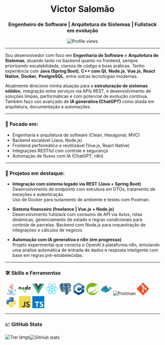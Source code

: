 <h1 align="center">Victor Salomão</h1>
<h3 align="center">Engenheiro de Software | Arquitetura de Sistemas | Fullstack em evolução</h3>

<p align="center">
  <img src="https://komarev.com/ghpvc/?username=victorsalomao&label=Profile%20views&color=0e75b6&style=flat" alt="Profile views" />
</p>

---

Sou desenvolvedor com foco em **Engenharia de Software** e **Arquitetura de Sistemas**, atuando tanto no backend quanto no frontend, sempre priorizando escalabilidade, clareza de código e boas práticas. Tenho experiência com **Java (Spring Boot)**, **C++ com Qt**, **Node.js**, **Vue.js**, **React Native**, **Docker**, **PostgreSQL**, entre outras tecnologias modernas.

Atualmente direciono minha atuação para a **estruturação de sistemas sólidos**, integração entre serviços via APIs REST, e desenvolvimento de soluções limpas, performáticas e com potencial de evolução contínua. Também faço uso avançado de **IA generativa (ChatGPT)** como aliada em arquitetura, documentação e automações.

---

### 🧠 Focado em:
- Engenharia e arquitetura de software (Clean, Hexagonal, MVC)
- Backend escalável (Java, Node.js)
- Frontend performático e reutilizável (Vue.js, React Native)
- Integrações RESTful com controle e segurança
- Automação de fluxos com IA (ChatGPT, n8n)

---

### 🚀 Projetos em destaque:

- **Integração com sistema legado via REST (Java + Spring Boot)**  
  Desenvolvimento de endpoints com estrutura em DTOs, tratamento de exceções e autenticação.  
  Uso de Docker para isolamento de ambiente e testes com Postman.

- **Sistema financeiro (freelance | Vue.js + Node.js)**  
  Desenvolvimento fullstack com consumo de API via Axios, rotas dinâmicas, gerenciamento de estado e regras condicionais para controle de parcelas. Backend com Node.js para orquestração de integrações e cálculos de negócio.

- **Automação com IA generativa e n8n (em progresso)**  
  Projeto experimental que conecta o OpenAI à plataforma n8n, simulando uma análise automática de entrada de dados e resposta inteligente com base em regras pré-estabelecidas.

---

### 🛠️ Skills e Ferramentas

<p align="left">
  <img src="https://raw.githubusercontent.com/devicons/devicon/master/icons/java/java-original.svg" alt="Java" width="40" />
  <img src="https://raw.githubusercontent.com/devicons/devicon/master/icons/nodejs/nodejs-original-wordmark.svg" alt="Node.js" width="40" />
  <img src="https://raw.githubusercontent.com/devicons/devicon/master/icons/vuejs/vuejs-original.svg" alt="Vue.js" width="40" />
  <img src="https://raw.githubusercontent.com/devicons/devicon/master/icons/react/react-original.svg" alt="React" width="40" />
  <img src="https://raw.githubusercontent.com/devicons/devicon/master/icons/postgresql/postgresql-original.svg" alt="PostgreSQL" width="40" />
  <img src="https://raw.githubusercontent.com/devicons/devicon/master/icons/cplusplus/cplusplus-original.svg" alt="C++" width="40" />
  <img src="https://raw.githubusercontent.com/devicons/devicon/master/icons/spring/spring-original.svg" alt="Spring Boot" width="40" />
  <img src="https://raw.githubusercontent.com/devicons/devicon/master/icons/docker/docker-original.svg" alt="Docker" width="40" />
  <img src="https://www.vectorlogo.zone/logos/getpostman/getpostman-icon.svg" alt="Postman" width="40" />
  <img src="https://raw.githubusercontent.com/devicons/devicon/master/icons/git/git-original.svg" alt="Git" width="40" />
  <img src="https://raw.githubusercontent.com/devicons/devicon/master/icons/python/python-original.svg" alt="Python" width="40" />
  <img src="https://raw.githubusercontent.com/devicons/devicon/master/icons/javascript/javascript-original.svg" alt="JavaScript" width="40" />
  <img src="https://raw.githubusercontent.com/devicons/devicon/master/icons/typescript/typescript-original.svg" alt="TypeScript" width="40" />
</p>

---

### 📈 GitHub Stats

<p>
  <img align="left" src="https://github-readme-stats.vercel.app/api/top-langs?username=victorsalomao&show_icons=true&locale=pt-br&layout=compact" alt="Top langs" />
</p>
<p>
  <img align="center" src="https://github-readme-stats.vercel.app/api?username=victorsalomao&show_icons=true&locale=pt-br" alt="GitHub stats" />
</p>
